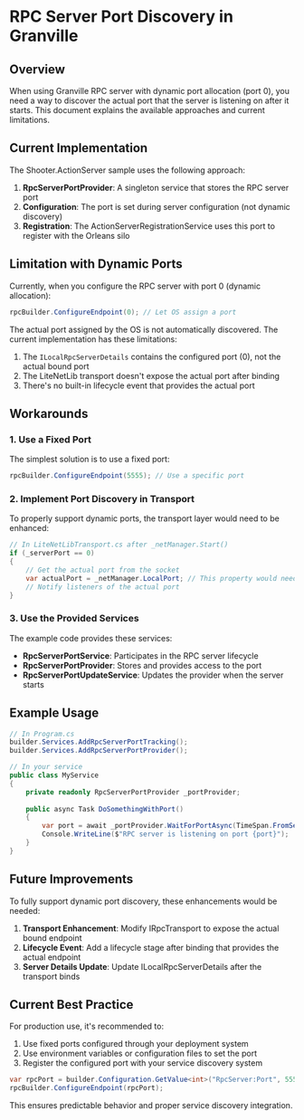 # RPC Server Port Discovery in Granville

## Overview

When using Granville RPC server with dynamic port allocation (port 0), you need a way to discover the actual port that the server is listening on after it starts. This document explains the available approaches and current limitations.

## Current Implementation

The Shooter.ActionServer sample uses the following approach:

1. **RpcServerPortProvider**: A singleton service that stores the RPC server port
2. **Configuration**: The port is set during server configuration (not dynamic discovery)
3. **Registration**: The ActionServerRegistrationService uses this port to register with the Orleans silo

## Limitation with Dynamic Ports

Currently, when you configure the RPC server with port 0 (dynamic allocation):

```csharp
rpcBuilder.ConfigureEndpoint(0); // Let OS assign a port
```

The actual port assigned by the OS is not automatically discovered. The current implementation has these limitations:

1. The `ILocalRpcServerDetails` contains the configured port (0), not the actual bound port
2. The LiteNetLib transport doesn't expose the actual port after binding
3. There's no built-in lifecycle event that provides the actual port

## Workarounds

### 1. Use a Fixed Port

The simplest solution is to use a fixed port:

```csharp
rpcBuilder.ConfigureEndpoint(5555); // Use a specific port
```

### 2. Implement Port Discovery in Transport

To properly support dynamic ports, the transport layer would need to be enhanced:

```csharp
// In LiteNetLibTransport.cs after _netManager.Start()
if (_serverPort == 0)
{
    // Get the actual port from the socket
    var actualPort = _netManager.LocalPort; // This property would need to be exposed by LiteNetLib
    // Notify listeners of the actual port
}
```

### 3. Use the Provided Services

The example code provides these services:

- **RpcServerPortService**: Participates in the RPC server lifecycle
- **RpcServerPortProvider**: Stores and provides access to the port
- **RpcServerPortUpdateService**: Updates the provider when the server starts

## Example Usage

```csharp
// In Program.cs
builder.Services.AddRpcServerPortTracking();
builder.Services.AddRpcServerPortProvider();

// In your service
public class MyService
{
    private readonly RpcServerPortProvider _portProvider;
    
    public async Task DoSomethingWithPort()
    {
        var port = await _portProvider.WaitForPortAsync(TimeSpan.FromSeconds(10));
        Console.WriteLine($"RPC server is listening on port {port}");
    }
}
```

## Future Improvements

To fully support dynamic port discovery, these enhancements would be needed:

1. **Transport Enhancement**: Modify IRpcTransport to expose the actual bound endpoint
2. **Lifecycle Event**: Add a lifecycle stage after binding that provides the actual endpoint
3. **Server Details Update**: Update ILocalRpcServerDetails after the transport binds

## Current Best Practice

For production use, it's recommended to:

1. Use fixed ports configured through your deployment system
2. Use environment variables or configuration files to set the port
3. Register the configured port with your service discovery system

```csharp
var rpcPort = builder.Configuration.GetValue<int>("RpcServer:Port", 5555);
rpcBuilder.ConfigureEndpoint(rpcPort);
```

This ensures predictable behavior and proper service discovery integration.